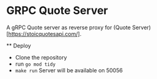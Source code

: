 # GRPC Quote Server

A gRPC Quote server as reverse proxy for (Quote Server)[https://stoicquotesapi.com/].

** Deploy
* Clone the repository
* run `go mod tidy`
* `make run`
Server will be available on 50056